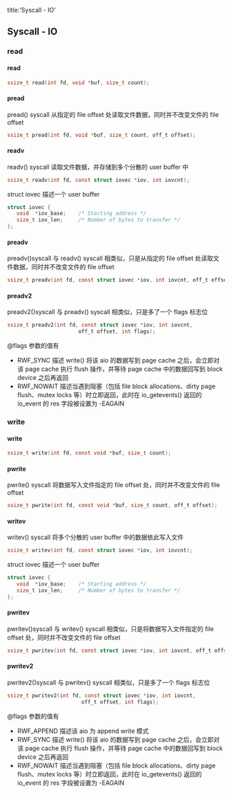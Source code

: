 title:'Syscall - IO'
## Syscall - IO


### read

#### read

```c
ssize_t read(int fd, void *buf, size_t count);
```

#### pread

pread() syscall 从指定的 file offset 处读取文件数据，同时并不改变文件的 file offset

```c
ssize_t pread(int fd, void *buf, size_t count, off_t offset);
```


#### readv

readv() syscall 读取文件数据，并存储到多个分散的 user buffer 中

```c
ssize_t readv(int fd, const struct iovec *iov, int iovcnt);
```

struct iovec 描述一个 user buffer

```c
struct iovec {
   void  *iov_base;    /* Starting address */
   size_t iov_len;     /* Number of bytes to transfer */
};
```


#### preadv

preadv()syscall 与 readv() syscall 相类似，只是从指定的 file offset 处读取文件数据，同时并不改变文件的 file offset

```c
ssize_t preadv(int fd, const struct iovec *iov, int iovcnt, off_t offset);
```


#### preadv2

preadv2()syscall 与 preadv() syscall 相类似，只是多了一个 flags 标志位

```c
ssize_t preadv2(int fd, const struct iovec *iov, int iovcnt,
                       off_t offset, int flags);
```


@flags 参数的值有

- RWF_SYNC 描述 write() 将该 aio 的数据写到 page cache 之后，会立即对该 page cache 执行 flush 操作，并等待 page cache 中的数据回写到 block device 之后再返回
- RWF_NOWAIT 描述当遇到阻塞（包括 file block allocations、dirty page flush、mutex locks 等）时立即返回，此时在 io_getevents() 返回的 io_event 的 res 字段被设置为 -EAGAIN



### write

#### write

```c
ssize_t write(int fd, const void *buf, size_t count);
```


#### pwrite

pwrite() syscall 将数据写入文件指定的 file offset 处，同时并不改变文件的 file offset

```c
ssize_t pwrite(int fd, const void *buf, size_t count, off_t offset);
```


#### writev

writev() syscall 将多个分散的 user buffer 中的数据依此写入文件

```c
ssize_t writev(int fd, const struct iovec *iov, int iovcnt);
```

struct iovec 描述一个 user buffer

```c
struct iovec {
   void  *iov_base;    /* Starting address */
   size_t iov_len;     /* Number of bytes to transfer */
};
```


#### pwritev

pwritev()syscall 与 writev() syscall 相类似，只是将数据写入文件指定的 file offset 处，同时并不改变文件的 file offset

```c
ssize_t pwritev(int fd, const struct iovec *iov, int iovcnt, off_t offset);
```


#### pwritev2

pwritev2()syscall 与 pwritev() syscall 相类似，只是多了一个 flags 标志位

```c
ssize_t pwritev2(int fd, const struct iovec *iov, int iovcnt,
                        off_t offset, int flags);
```


@flags 参数的值有

- RWF_APPEND 描述该 aio 为 append write 模式
- RWF_SYNC 描述 write() 将该 aio 的数据写到 page cache 之后，会立即对该 page cache 执行 flush 操作，并等待 page cache 中的数据回写到 block device 之后再返回
- RWF_NOWAIT 描述当遇到阻塞（包括 file block allocations、dirty page flush、mutex locks 等）时立即返回，此时在 io_getevents() 返回的 io_event 的 res 字段被设置为 -EAGAIN

